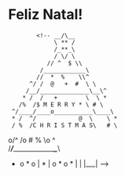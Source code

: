 # Feliz Natal!

            <!-- __/\__     
                 \ ** /      
                 /_**_\
                 / \/ \
               // ^  $ \\
             /____________\
            //  *  %    \\^
          ^/ /  @   +  #  \ \
         /__/______________\__\^
        * /  /   +        \  \ *
       /%  /$ M E R R Y * \ # \
     ^/____/____o___________\____\
     * /  ^/            @  \    \ *
     / %  /C H R I S T M A S\   # \
  o/^    /o          #   %   \o    ^\
/_____/_______________________\______\
*   o   *    o   | * |  o   *    o   *
                 |   |
                 |___| -->

